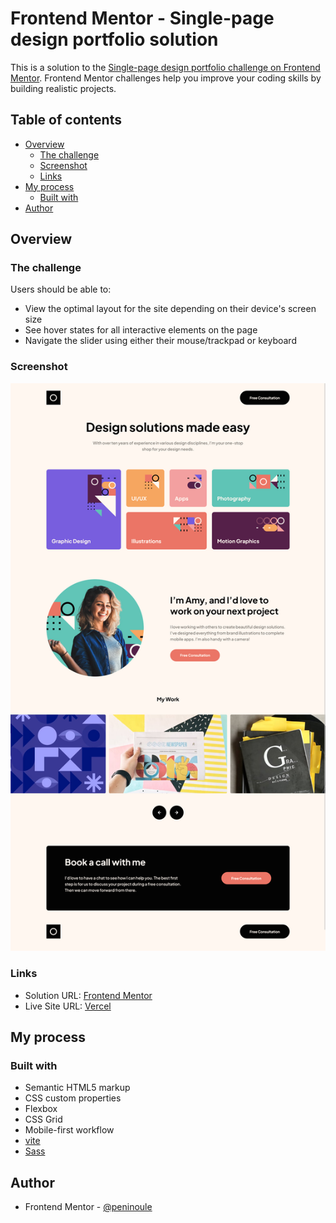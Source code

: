 # Frontend Mentor - Single-page design portfolio solution

This is a solution to the [Single-page design portfolio challenge on Frontend Mentor](https://www.frontendmentor.io/challenges/singlepage-design-portfolio-2MMhyhfKVo). Frontend Mentor challenges help you improve your coding skills by building realistic projects. 

## Table of contents

- [Overview](#overview)
  - [The challenge](#the-challenge)
  - [Screenshot](#screenshot)
  - [Links](#links)
- [My process](#my-process)
  - [Built with](#built-with)
- [Author](#author)

## Overview

### The challenge

Users should be able to:

- View the optimal layout for the site depending on their device's screen size
- See hover states for all interactive elements on the page
- Navigate the slider using either their mouse/trackpad or keyboard

### Screenshot

![](./screenshot.jpg)

### Links

- Solution URL: [Frontend Mentor](https://wwwfrontendmentor.io/solutions/single-page-portfolio-with-grid-and-very-little-js-pwo9M9eQbz)
- Live Site URL: [Vercel](https://fem-single-page-design-portfolio-dw1p.vercel.app/)

## My process

### Built with

- Semantic HTML5 markup
- CSS custom properties
- Flexbox
- CSS Grid
- Mobile-first workflow
- [vite](https://vitejs.dev/guide/features.html) 
- [Sass](https://sass-lang.com/)

## Author

- Frontend Mentor - [@peninoule](https://www.frontendmentor.io/profile/peninoule)

